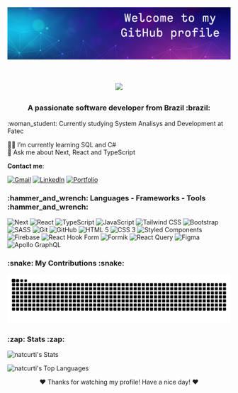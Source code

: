 <div align="center">
  <img src="/github-cover.jpg" alt="Abstract image with title 'Welcome to my github profile'" />
</div>

<div align="center" >
  <h1>
    <img src="https://readme-typing-svg.herokuapp.com/?font=Fira+Code&size=35&pause=1000&center=true&width=500&height=70&lines=Hi+There!%F0%9F%91%8B;I'm+Natalia+Curti;" />
  </h1>
  <h3>A passionate software developer from Brazil :brazil:</h3>
</div>

<div>
  :woman_student: Currently studying System Analisys and Development at Fatec  
  
  :woman_technologist: I’m currently learning SQL and C#   
  :speech_balloon: Ask me about Next, React and TypeScript 
</div>

**Contact me**: 

[![Gmail](https://img.shields.io/badge/Gmail-333333?style=for-the-badge&logo=gmail&logoColor=red)](mailto:naticurti01@gmail.com)
[![LinkedIn](https://img.shields.io/badge/LinkedIn-0077B5?style=for-the-badge&logo=linkedin&logoColor=white)](https://www.linkedin.com/in/natalia-curti-a8b7b425a/)
[![Portfolio](https://img.shields.io/badge/Portfolio-FF5722?style=for-the-badge&logo=todoist&logoColor=white)](https://portfolio-natalia-curti.vercel.app)

<div>
  <h3>:hammer_and_wrench: Languages - Frameworks - Tools :hammer_and_wrench:</h3>

  ![Next](https://img.shields.io/badge/Next.js-000000.svg?style=for-the-badge&logo=nextdotjs&logoColor=white)
  ![React](https://img.shields.io/badge/React-61DAFB.svg?style=for-the-badge&logo=React&logoColor=black)
  ![TypeScript](https://img.shields.io/badge/TypeScript-3178C6.svg?style=for-the-badge&logo=TypeScript&logoColor=white)
  ![JavaScript](https://img.shields.io/badge/JavaScript-F7DF1E.svg?style=for-the-badge&logo=JavaScript&logoColor=black)
  ![Tailwind CSS](https://img.shields.io/badge/Tailwind%20CSS-06B6D4.svg?style=for-the-badge&logo=Tailwind-CSS&logoColor=white)
  ![Bootstrap](https://img.shields.io/badge/Bootstrap-7952B3.svg?style=for-the-badge&logo=Bootstrap&logoColor=white)
  ![SASS](https://img.shields.io/badge/Sass-CC6699.svg?style=for-the-badge&logo=Sass&logoColor=white)
  ![Git](https://img.shields.io/badge/Git-F05032.svg?style=for-the-badge&logo=Git&logoColor=white)
  ![GitHub](https://img.shields.io/badge/GitHub-181717.svg?style=for-the-badge&logo=GitHub&logoColor=white)
  ![HTML 5](https://img.shields.io/badge/HTML5-E34F26.svg?style=for-the-badge&logo=HTML5&logoColor=white)
  ![CSS 3](https://img.shields.io/badge/CSS-663399.svg?style=for-the-badge&logo=CSS&logoColor=white)
  ![Styled Components](https://img.shields.io/badge/styledcomponents-DB7093.svg?style=for-the-badge&logo=styled-components&logoColor=white)
  ![Firebase](https://img.shields.io/badge/Firebase-DD2C00.svg?style=for-the-badge&logo=Firebase&logoColor=white)
  ![React Hook Form](https://img.shields.io/badge/React%20Hook%20Form-EC5990.svg?style=for-the-badge&logo=React-Hook-Form&logoColor=white)
  ![Formik](https://img.shields.io/badge/Formik-2563EB.svg?style=for-the-badge&logo=Formik&logoColor=white)
  ![React Query](https://img.shields.io/badge/React%20Query-FF4154.svg?style=for-the-badge&logo=React-Query&logoColor=white)
  ![Figma](https://img.shields.io/badge/Figma-F24E1E.svg?style=for-the-badge&logo=Figma&logoColor=white)
  ![Apollo GraphQL](https://img.shields.io/badge/Apollo%20GraphQL-311C87.svg?style=for-the-badge&logo=Apollo-GraphQL&logoColor=white)  

</div>

<div>
  <h3>:snake: My Contributions :snake:</h3>

  <picture>
    <source media="(prefers-color-scheme: dark)" srcset="https://raw.githubusercontent.com/natcurti/natcurti/output/github-contribution-grid-snake-dark.svg" />
    <source media="(prefers-color-scheme: light)" srcset="https://raw.githubusercontent.com/natcurti/natcurti/output/github-contribution-grid-snake.svg" />
    <img alt="github-snake" src="https://raw.githubusercontent.com/natcurti/natcurti/output/github-contribution-grid-snake.svg" />
  </picture>
  
</div>

<div>
  <h3>:zap: Stats :zap:</h3>

  ![natcurti's Stats](https://github-readme-stats.vercel.app/api?username=natcurti&theme=neon&show_icons=true&hide_border=true&count_private=true&rank_icon=github&border_radius=10)

  ![natcurti's Top Languages](https://github-readme-stats.vercel.app/api/top-langs/?username=natcurti&theme=midnight-purple&show_icons=true&hide_border=true&layout=compact)

</div>

<div align="center">
  ❤️ Thanks for watching my profile! Have a nice day! ❤️
</div>




